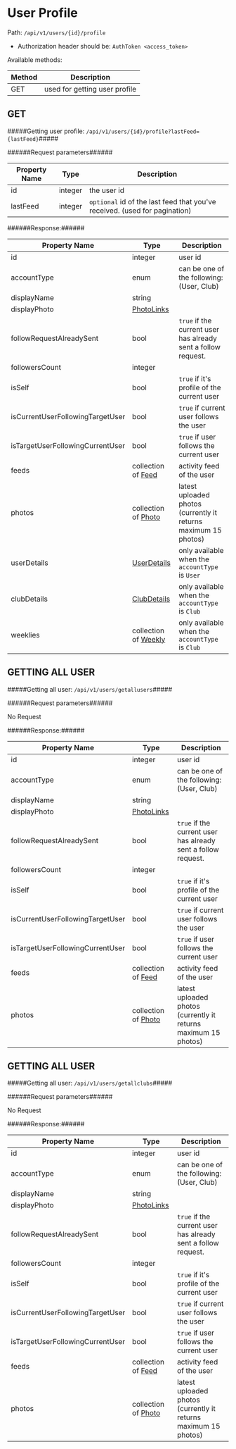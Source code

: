 User Profile
=

Path: `/api/v1/users/{id}/profile`

* Authorization header should be: `AuthToken <access_token>`

Available methods:

|Method|Description|
|------|-----------|
|GET|used for getting user profile|

GET
-
#####Getting user profile: `/api/v1/users/{id}/profile?lastFeed={lastFeed}`#####

######Request parameters######

|Property Name|Type|Description|
|-------------|----|-----------|
|id|integer|the user id|
|lastFeed|integer|`optional` id of the last feed that you've received. (used for pagination)|

######Response:######

|Property Name|Type|Description|
|-------------|----|-----------|
|id|integer|user id|
|accountType|enum|can be one of the following: (User, Club)|
|displayName|string||
|displayPhoto|[PhotoLinks](https://github.com/zazzlife/api-docs/blob/master/objects/PhotoLinks.md)||
|followRequestAlreadySent|bool|`true` if the current user has already sent a follow request.|
|followersCount|integer||
|isSelf|bool|`true` if it's profile of the current user|
|isCurrentUserFollowingTargetUser|bool|`true` if current user follows the user|
|isTargetUserFollowingCurrentUser|bool|`true` if user follows the current user|
|feeds|collection of [Feed](https://github.com/zazzlife/api-docs/blob/master/objects/feed.md)|activity feed of the user|
|photos|collection of [Photo](https://github.com/zazzlife/api-docs/blob/master/objects/photo.md)|latest uploaded photos (currently it returns maximum 15 photos)|
|userDetails|[UserDetails](https://github.com/zazzlife/api-docs/blob/master/objects/user.md#userdetails)|only available when the `accountType` is `User`|
|clubDetails|[ClubDetails](https://github.com/zazzlife/api-docs/blob/master/objects/user.md#clubdetails)|only available when the `accountType` is `Club`|
|weeklies|collection of [Weekly](https://github.com/zazzlife/api-docs/blob/master/objects/weekly.md)|only available when the `accountType` is `Club`|

GETTING ALL USER
-
#####Getting all user: `/api/v1/users/getallusers`#####

######Request parameters######

No Request

######Response:######

|Property Name|Type|Description|
|-------------|----|-----------|
|id|integer|user id|
|accountType|enum|can be one of the following: (User, Club)|
|displayName|string||
|displayPhoto|[PhotoLinks](https://github.com/zazzlife/api-docs/blob/master/objects/PhotoLinks.md)||
|followRequestAlreadySent|bool|`true` if the current user has already sent a follow request.|
|followersCount|integer||
|isSelf|bool|`true` if it's profile of the current user|
|isCurrentUserFollowingTargetUser|bool|`true` if current user follows the user|
|isTargetUserFollowingCurrentUser|bool|`true` if user follows the current user|
|feeds|collection of [Feed](https://github.com/zazzlife/api-docs/blob/master/objects/feed.md)|activity feed of the user|
|photos|collection of [Photo](https://github.com/zazzlife/api-docs/blob/master/objects/photo.md)|latest uploaded photos (currently it returns maximum 15 photos)|


GETTING ALL USER
-
#####Getting all user: `/api/v1/users/getallclubs`#####

######Request parameters######

No Request

######Response:######

|Property Name|Type|Description|
|-------------|----|-----------|
|id|integer|user id|
|accountType|enum|can be one of the following: (User, Club)|
|displayName|string||
|displayPhoto|[PhotoLinks](https://github.com/zazzlife/api-docs/blob/master/objects/PhotoLinks.md)||
|followRequestAlreadySent|bool|`true` if the current user has already sent a follow request.|
|followersCount|integer||
|isSelf|bool|`true` if it's profile of the current user|
|isCurrentUserFollowingTargetUser|bool|`true` if current user follows the user|
|isTargetUserFollowingCurrentUser|bool|`true` if user follows the current user|
|feeds|collection of [Feed](https://github.com/zazzlife/api-docs/blob/master/objects/feed.md)|activity feed of the user|
|photos|collection of [Photo](https://github.com/zazzlife/api-docs/blob/master/objects/photo.md)|latest uploaded photos (currently it returns maximum 15 photos)|
